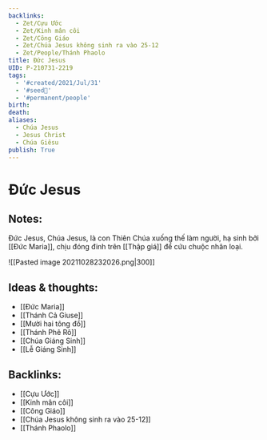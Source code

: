 ```yaml
---
backlinks:
  - Zet/Cựu Ước
  - Zet/Kinh mân côi
  - Zet/Công Giáo
  - Zet/Chúa Jesus không sinh ra vào 25-12
  - Zet/People/Thánh Phaolo
title: Đức Jesus
UID: P-210731-2219
tags:
  - '#created/2021/Jul/31'
  - '#seed🥜'
  - '#permanent/people'
birth: 
death: 
aliases:
  - Chúa Jesus
  - Jesus Christ
  - Chúa Giêsu
publish: True
---
```

# Đức Jesus

## Notes:

Đức Jesus, Chúa Jesus, là con Thiên Chúa xuống thế làm người, hạ sinh bởi [[Đức Maria]], chịu đóng đinh trên [[Thập giá]] để cứu chuộc nhân loại.

![[Pasted image 20211028232026.png|300]]

## Ideas & thoughts:
- [[Đức Maria]]
- [[Thánh Cả Giuse]]
- [[Mười hai tông đồ]]
- [[Thánh Phê Rô]]
- [[Chúa Giáng Sinh]]
- [[Lễ Giáng Sinh]]



## Backlinks:
- [[Cựu Ước]]
- [[Kinh mân côi]]
- [[Công Giáo]]
- [[Chúa Jesus không sinh ra vào 25-12]]
- [[Thánh Phaolo]]
